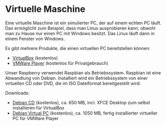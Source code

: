 # Virtuelle Maschine

Eine virtuelle Maschine ist ein simulierter PC, der auf einem echten PC läuft. Das ermöglicht zum Beispiel, dass man Linux ausprobieren kann, obwohl man zu Hause nur einen PC mit Windows besitzt. Das Linux läuft dann in einem Fenster von Windows.

Es gibt mehrere Produkte, die einen virtuellen PC bereitstellen können:

* [VirtualBox](https://www.virtualbox.org/) (kostenlos)
* [VMWare Player](https://my.vmware.com/de/web/vmware/free#desktop_end_user_computing/vmware_workstation_player/12_0) (kostenlos für Privatgebrauch)

Unser Raspberry verwendet Raspbian als Betriebssystem. Raspbian ist eine Abwandlung von Debian. Installiert wird ein Betriebssystem von einer virtuellen CD oder DVD, die im ISO Dateiformat bereitgestellt wird.

Downloads:

* [Debian CD](https://cdimage.debian.org/debian-cd/current/amd64/iso-cd/debian-9.3.0-amd64-xfce-CD-1.iso) (kostenlos), ca. 650 MB, incl. XFCE Desktop zum selbst installieren für VirtualBox
* [Debian Virtual PC](https://www.osboxes.org/debian/) (kostenlos), ca. 1050 MB, fertig installierter virtueller PC für VMWare Player